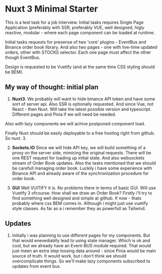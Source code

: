 # Nuxt 3 Minimal Starter

This is a test task for a job interview. Initial tasks requires
Single Page Application (preferably with SSR, preferably VUE,
well designed, higly reactive, modular - where each page
component can be loaded at runtime.

Initial tasks requests for presense of two 'core' plugins -
EventBus and Binance order book library. And also two pages -
one with live-time updated orders, other with STOCKS selector. Each
one page must affect the other though EventBus.

Design is requested to be Vuetify (and at the same time CSS styling should be BEM).

## My way of thought: initial plan

1. **Nuxt3**. We probably will want to hide binance API token and have some sort of server api.
   Also SSR is optionally requested. And since Vue, not React - then Nuxt.
   Will take the latest possible version and typescript. Different pages and Pinia if we will need be needed.

Also with lazy components we will achive postponed component load.

Finally Nuxt should be easily deployable to a free hosting right from github. So nuxt. 3.

2. **Sockets.IO** Since we will hide API key, we will build something of a proxy on the server
   side, mimicing the original requests. There will be one REST request for loading up initial state. And also websockets stream of Order Book updates. Also the tasks mentioned that we should be carefull managing order book. Luckily i have some experience with Binance API and already aware of the synchronization procedure for order book.

3. **GUI** Well VUITIFY it is. No problems there in terms of basic GUI. Will use
   Vuetify 3 ofcourse. How shall we draw an Order Book? Firstly i'll try to find something
   well designed and simple at github. If now - thats probably where css BEM comes in. Although
   i might just use vuetify style classes. As far as a i remember they as powerfull as Tailwind.

## Updates

1. Initially i was planning to use different pages for my components. But that would
   enevediablly lead to using state manager. Which is ok and cool, but we already have
   an Event-BUS module required. That would just meen an extra step tossing data around -
   since Pinia would be main source of truth. It would work, but i don't think we should overcomplicate things. So we'll make lazy components subscribed to updates from event bus.
